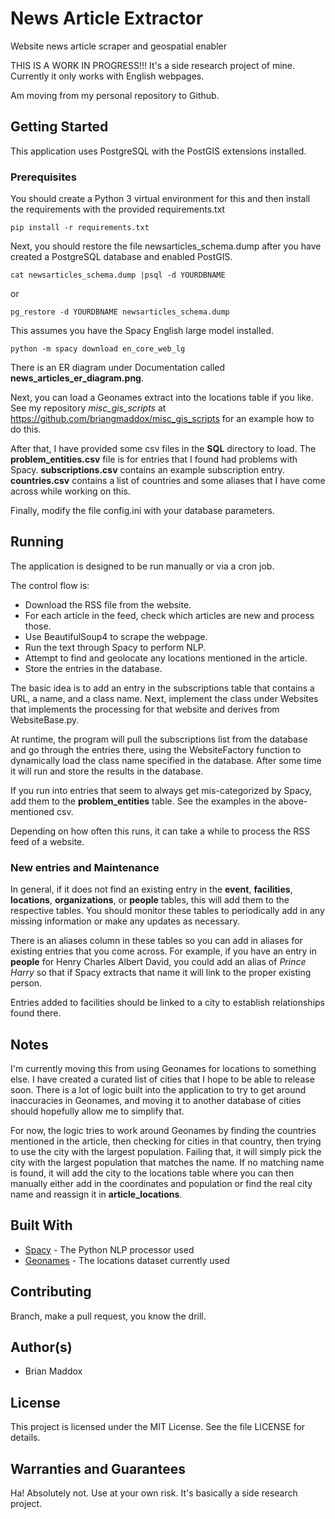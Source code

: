 # News Article Extractor
Website news article scraper and geospatial enabler

THIS IS A WORK IN PROGRESS!!!  It's a side research project of mine.  
Currently it only works with English webpages.

Am moving from my personal repository to Github.

## Getting Started
This application uses PostgreSQL with the PostGIS extensions installed.

### Prerequisites
You should create a Python 3 virtual environment for this and then install the requirements with the provided requirements.txt
```
pip install -r requirements.txt
```

Next, you should restore the file newsarticles_schema.dump after you have created  a PostgreSQL database and enabled PostGIS. 

```
cat newsarticles_schema.dump |psql -d YOURDBNAME
```
or
```
pg_restore -d YOURDBNAME newsarticles_schema.dump
```

This assumes you have the Spacy English large model installed.
```
python -m spacy download en_core_web_lg
```
There is an ER diagram under Documentation called **news_articles_er_diagram.png**.

Next, you can load a Geonames extract into the locations table if you like.  See my repository _misc_gis_scripts_ at 
https://github.com/briangmaddox/misc_gis_scripts for an example how to do this.

After that, I have provided some csv files in the **SQL** directory to load.  The **problem_entities.csv** file is for entries that I found had problems with Spacy.
**subscriptions.csv** contains an example subscription entry.  **countries.csv** contains a list of countries and some aliases that I have come across while working on this.

Finally, modify the file config.ini with your database parameters.

## Running
The application is designed to be run manually or via a cron job.

The control flow is:
* Download the RSS file from the website.
* For each article in the feed, check which articles are new and process those.
* Use BeautifulSoup4 to scrape the webpage.
* Run the text through Spacy to perform NLP.
* Attempt to find and geolocate any locations mentioned in the article.
* Store the entries in the database.

The basic idea is to add an entry in the subscriptions table that contains a URL, a name, and a class name.
Next, implement the class under Websites that implements the processing for that website and derives from WebsiteBase.py.

At runtime, the program will pull the subscriptions list from the database and go through the entries there, using the WebsiteFactory function to dynamically load the
class name specified in the database.  After some time it will run and store the results in the database.

If you run into entries that seem to always get mis-categorized by Spacy, add them to the **problem_entities** table.  See the examples in the above-mentioned csv.

Depending on how often this runs, it can take a while to process the RSS feed of a website.

### New entries and Maintenance
In general, if it does not find an existing entry in the **event**, **facilities**, **locations**, **organizations**, or **people** tables, this will
add them to the respective tables.  You should monitor these tables to periodically add in any missing information or make any updates as necessary.

There is an aliases column in these tables so you can add in aliases for existing entries that you come across.  For example, if you have an entry in **people** for
Henry Charles Albert David, you could add an alias of _Prince Harry_ so that if Spacy extracts that name it will link to the proper existing person.

Entries added to facilities should be linked to a city to establish relationships found there. 

## Notes
I'm currently moving this from using Geonames for locations to something else.  I have created a curated list of cities that I hope to be able to release soon.  There is a lot of
logic built into the application to try to get around inaccuracies in Geonames, and moving it to another database of cities should hopefully allow
me to simplify that.

For now, the logic tries to work around Geonames by finding the countries mentioned in the article, then checking for cities in that country, then trying to 
use the city with the largest population.  Failing that, it will simply pick the city with the largest population that matches the name.
If no matching name is found, it will add the city to the locations table where you can then manually either add in the coordinates and
population or find the real city name and reassign it in **article_locations**.

## Built With
* [Spacy](https://spacy.io/) - The Python NLP processor used
* [Geonames](https://www.geonames.org/) - The locations dataset currently used

## Contributing
Branch, make a pull request, you know the drill.

## Author(s)
* Brian Maddox

## License
This project is licensed under the MIT License.  See the file LICENSE for details.

## Warranties and Guarantees
Ha!  Absolutely not.  Use at your own risk.  It's basically a side research project.
  